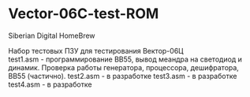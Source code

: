 # Vector-06C-test-ROM
Siberian Digital HomeBrew

Набор тестовых ПЗУ для тестирования Вектор-06Ц<br>
test1.asm - программирование ВВ55, вывод меандра на светодиод и динамик. Проверка работы генератора, процессора, дешифратора, ВВ55 (частично).
test2.asm - в разработке
test3.asm - в разработке
test4.asm - в разработке
